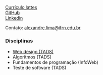 [Currículo lattes](http://lattes.cnpq.br/4063478137671603)  
[GitHub](https://github.com/alexlimatds)  
[Linkedin](https://br.linkedin.com/in/alexandre-gomes-de-lima-676772119)

Contato: alexandre.lima@ifrn.edu.br

### Disciplinas
- [Web design (TADS)](./web_design_tads.html)
- Algoritmos (TADS)
- Fundamentos de programação (InfoWeb)
- Teste de software (TADS)
